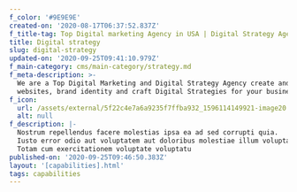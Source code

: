 ```yaml
---
f_color: '#9E9E9E'
created-on: '2020-08-17T06:37:52.837Z'
f_title-tag: Top Digital marketing Agency in USA | Digital Strategy Agency - Maslow AI
title: Digital strategy
slug: digital-strategy
updated-on: '2020-09-25T09:41:10.979Z'
f_main-category: cms/main-category/strategy.md
f_meta-description: >-
  We are a Top Digital Marketing and Digital Strategy Agency create and build
  websites, brand identity and craft Digital Strategies for your business
f_icon:
  url: /assets/external/5f22c4e7a6a9235f7ffba932_1596114149921-image20.jpg
  alt: null
f_description: |-
  Nostrum repellendus facere molestias ipsa ea ad sed corrupti quia.
  Iusto error odio aut voluptatem aut doloribus molestiae illum voluptatem.
  Totam cum exercitationem voluptate voluptatu
published-on: '2020-09-25T09:46:50.383Z'
layout: '[capabilities].html'
tags: capabilities
---
```



